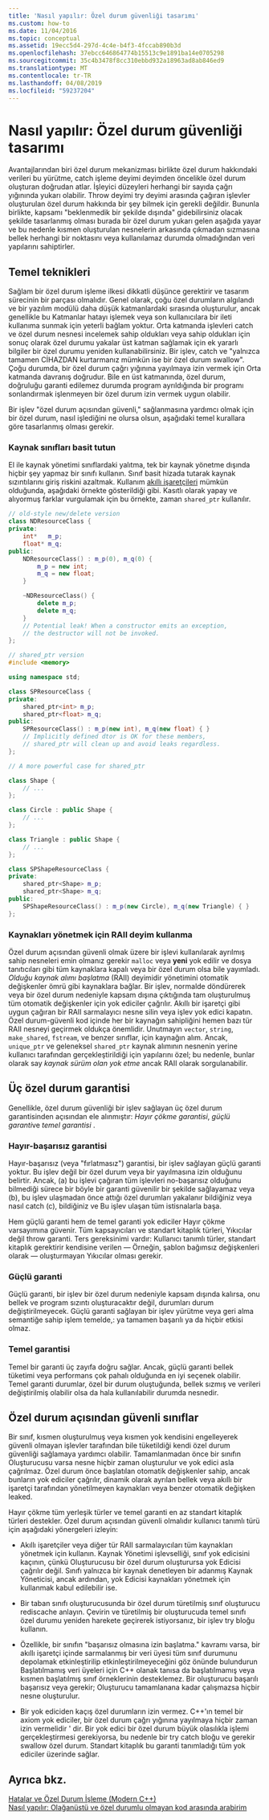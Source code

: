 ```yaml
---
title: 'Nasıl yapılır: Özel durum güvenliği tasarımı'
ms.custom: how-to
ms.date: 11/04/2016
ms.topic: conceptual
ms.assetid: 19ecc5d4-297d-4c4e-b4f3-4fccab890b3d
ms.openlocfilehash: 37ebcc646864774b15513c9e1891ba14e0705298
ms.sourcegitcommit: 35c4b3478f8cc310ebbd932a18963ad8ab846ed9
ms.translationtype: MT
ms.contentlocale: tr-TR
ms.lasthandoff: 04/08/2019
ms.locfileid: "59237204"
---
```

# <a name="how-to-design-for-exception-safety"></a>Nasıl yapılır: Özel durum güvenliği tasarımı

Avantajlarından biri özel durum mekanizması birlikte özel durum hakkındaki verileri bu yürütme, catch işleme deyimi deyimden öncelikle özel durum oluşturan doğrudan atlar. İşleyici düzeyleri herhangi bir sayıda çağrı yığınında yukarı olabilir. Throw deyimi try deyimi arasında çağıran işlevler oluşturulan özel durum hakkında bir şey bilmek için gerekli değildir.  Bununla birlikte, kapsamı "beklenmedik bir şekilde dışında" gidebilirsiniz olacak şekilde tasarlanmış olması burada bir özel durum yukarı gelen aşağıda yayar ve bu nedenle kısmen oluşturulan nesnelerin arkasında çıkmadan sızmasına bellek herhangi bir noktasını veya kullanılamaz durumda olmadığından veri yapılarını sahiptirler.

## <a name="basic-techniques"></a>Temel teknikleri

Sağlam bir özel durum işleme ilkesi dikkatli düşünce gerektirir ve tasarım sürecinin bir parçası olmalıdır. Genel olarak, çoğu özel durumların algılandı ve bir yazılım modülü daha düşük katmanlardaki sırasında oluşturulur, ancak genellikle bu Katmanlar hatayı işlemek veya son kullanıcılara bir ileti kullanıma sunmak için yeterli bağlam yoktur. Orta katmanda işlevleri catch ve özel durum nesnesi incelemek sahip oldukları veya sahip oldukları için sonuç olarak özel durumu yakalar üst katman sağlamak için ek yararlı bilgiler bir özel durumu yeniden kullanabilirsiniz. Bir işlev, catch ve "yalnızca tamamen CİHAZDAN kurtarmanız mümkün ise bir özel durum swallow". Çoğu durumda, bir özel durum çağrı yığınına yayılmaya izin vermek için Orta katmanda davranış doğrudur. Bile en üst katmanında, özel durum, doğruluğu garanti edilemez durumda program ayrıldığında bir programı sonlandırmak işlenmeyen bir özel durum izin vermek uygun olabilir.

Bir işlev "özel durum açısından güvenli," sağlanmasına yardımcı olmak için bir özel durum, nasıl işlediğini ne olursa olsun, aşağıdaki temel kurallara göre tasarlanmış olması gerekir.

### <a name="keep-resource-classes-simple"></a>Kaynak sınıfları basit tutun

El ile kaynak yönetimi sınıflardaki yalıtma, tek bir kaynak yönetme dışında hiçbir şey yapmaz bir sınıfı kullanın. Sınıf basit hizada tutarak kaynak sızıntılarını giriş riskini azaltmak. Kullanım [akıllı işaretçileri](../cpp/smart-pointers-modern-cpp.md) mümkün olduğunda, aşağıdaki örnekte gösterildiği gibi. Kasıtlı olarak yapay ve alıyormuş farklar vurgulamak için bu örnekte, zaman `shared_ptr` kullanılır.

```cpp
// old-style new/delete version
class NDResourceClass {
private:
    int*   m_p;
    float* m_q;
public:
    NDResourceClass() : m_p(0), m_q(0) {
        m_p = new int;
        m_q = new float;
    }

    ~NDResourceClass() {
        delete m_p;
        delete m_q;
    }
    // Potential leak! When a constructor emits an exception,
    // the destructor will not be invoked.
};

// shared_ptr version
#include <memory>

using namespace std;

class SPResourceClass {
private:
    shared_ptr<int> m_p;
    shared_ptr<float> m_q;
public:
    SPResourceClass() : m_p(new int), m_q(new float) { }
    // Implicitly defined dtor is OK for these members,
    // shared_ptr will clean up and avoid leaks regardless.
};

// A more powerful case for shared_ptr

class Shape {
    // ...
};

class Circle : public Shape {
    // ...
};

class Triangle : public Shape {
    // ...
};

class SPShapeResourceClass {
private:
    shared_ptr<Shape> m_p;
    shared_ptr<Shape> m_q;
public:
    SPShapeResourceClass() : m_p(new Circle), m_q(new Triangle) { }
};
```

### <a name="use-the-raii-idiom-to-manage-resources"></a>Kaynakları yönetmek için RAII deyim kullanma

Özel durum açısından güvenli olmak üzere bir işlevi kullanılarak ayrılmış sahip nesneleri emin olmanız gerekir `malloc` veya **yeni** yok edilir ve dosya tanıtıcıları gibi tüm kaynaklara kapalı veya bir özel durum olsa bile yayımladı. *Olduğu kaynak alımı başlatma* (RAII) deyimidir yönetimini otomatik değişkenler ömrü gibi kaynaklara bağlar. Bir işlev, normalde döndürerek veya bir özel durum nedeniyle kapsam dışına çıktığında tam oluşturulmuş tüm otomatik değişkenler için yok ediciler çağrılır. Akıllı bir işaretçi gibi uygun çağıran bir RAII sarmalayıcı nesne silin veya işlev yok edici kapatın. Özel durum-güvenli kod içinde her bir kaynağın sahipliğini hemen bazı tür RAII nesneyi geçirmek oldukça önemlidir. Unutmayın `vector`, `string`, `make_shared`, `fstream`, ve benzer sınıflar, için kaynağın alım.  Ancak, `unique_ptr` ve geleneksel `shared_ptr` kaynak alımının nesnenin yerine kullanıcı tarafından gerçekleştirildiği için yapılarını özel; bu nedenle, bunlar olarak say *kaynak sürüm olan yok etme* ancak RAII olarak sorgulanabilir.

## <a name="the-three-exception-guarantees"></a>Üç özel durum garantisi

Genellikle, özel durum güvenliği bir işlev sağlayan üç özel durum garantisinden açısından ele alınmıştır: *Hayır çökme garantisi*, *güçlü garanti*ve *temel garantisi* .

### <a name="no-fail-guarantee"></a>Hayır-başarısız garantisi

Hayır-başarısız (veya "fırlatmasız") garantisi, bir işlev sağlayan güçlü garanti yoktur. Bu işlev değil bir özel durum veya bir yayılmasına izin olduğunu belirtir. Ancak, (a) bu işlevi çağıran tüm işlevleri no-başarısız olduğunu bilmediği sürece bir böyle bir garanti güvenilir bir şekilde sağlayamaz veya (b), bu işlev ulaşmadan önce attığı özel durumları yakalanır bildiğiniz veya nasıl catch (c), bildiğiniz ve Bu işlev ulaşan tüm istisnalarla başa.

Hem güçlü garanti hem de temel garanti yok ediciler Hayır çökme varsayımına güvenir. Tüm kapsayıcıları ve standart kitaplık türleri, Yıkıcılar değil throw garanti. Ters gereksinimi vardır: Kullanıcı tanımlı türler, standart kitaplık gerektirir kendisine verilen — Örneğin, şablon bağımsız değişkenleri olarak — oluşturmayan Yıkıcılar olması gerekir.

### <a name="strong-guarantee"></a>Güçlü garanti

Güçlü garanti, bir işlev bir özel durum nedeniyle kapsam dışında kalırsa, onu bellek ve program sızıntı oluşturacaktır değil, durumları durum değiştirilmeyecek. Güçlü garanti sağlayan bir işlev yürütme veya geri alma semantiğe sahip işlem temelde,: ya tamamen başarılı ya da hiçbir etkisi olmaz.

### <a name="basic-guarantee"></a>Temel garantisi

Temel bir garanti üç zayıfa doğru sağlar. Ancak, güçlü garanti bellek tüketimi veya performans çok pahalı olduğunda en iyi seçenek olabilir. Temel garanti durumlar, özel bir durum oluştuğunda, bellek sızmış ve verileri değiştirilmiş olabilir olsa da hala kullanılabilir durumda nesnedir.

## <a name="exception-safe-classes"></a>Özel durum açısından güvenli sınıflar

Bir sınıf, kısmen oluşturulmuş veya kısmen yok kendisini engelleyerek güvenli olmayan işlevler tarafından bile tüketildiği kendi özel durum güvenliği sağlamaya yardımcı olabilir. Tamamlanmadan önce bir sınıfın Oluşturucusu varsa nesne hiçbir zaman oluşturulur ve yok edici asla çağrılmaz. Özel durum önce başlatılan otomatik değişkenler sahip, ancak bunların yok ediciler çağrılır, dinamik olarak ayrılan bellek veya akıllı bir işaretçi tarafından yönetilmeyen kaynakları veya benzer otomatik değişken leaked.

Hayır çökme tüm yerleşik türler ve temel garanti en az standart kitaplık türleri destekler. Özel durum açısından güvenli olmalıdır kullanıcı tanımlı türü için aşağıdaki yönergeleri izleyin:

- Akıllı işaretçiler veya diğer tür RAII sarmalayıcıları tüm kaynakları yönetmek için kullanın. Kaynak Yönetimi işlevselliği, sınıf yok edicisini kaçının, çünkü Oluşturucusu bir özel durum oluşturursa yok Edicisi çağrılır değil. Sınıfı yalnızca bir kaynak denetleyen bir adanmış Kaynak Yöneticisi, ancak ardından, yok Edicisi kaynakları yönetmek için kullanmak kabul edilebilir ise.

- Bir taban sınıfı oluşturucusunda bir özel durum türetilmiş sınıf oluşturucu rediscache anlayın. Çevirin ve türetilmiş bir oluşturucuda temel sınıfı özel durumu yeniden harekete geçirerek istiyorsanız, bir işlev try bloğu kullanın.

- Özellikle, bir sınıfın "başarısız olmasına izin başlatma." kavramı varsa, bir akıllı işaretçi içinde sarmalanmış bir veri üyesi tüm sınıf durumunu depolamak etkinleştirilip etkinleştirilmeyeceğini göz önünde bulundurun Başlatılmamış veri üyeleri için C++ olanak tanısa da başlatılmamış veya kısmen başlatılmış sınıf örneklerinin desteklemez. Bir oluşturucu başarılı başarısız veya gerekir; Oluşturucu tamamlanana kadar çalışmazsa hiçbir nesne oluşturulur.

- Bir yok ediciden kaçış özel durumların izin vermez. C++'ın temel bir axiom yok ediciler, bir özel durum çağrı yığınına yayılmaya hiçbir zaman izin vermelidir ' dir. Bir yok edici bir özel durum büyük olasılıkla işlemi gerçekleştirmesi gerekiyorsa, bu nedenle bir try catch bloğu ve gerekir swallow özel durum. Standart kitaplık bu garanti tanımladığı tüm yok ediciler üzerinde sağlar.

## <a name="see-also"></a>Ayrıca bkz.

[Hatalar ve Özel Durum İşleme (Modern C++)](../cpp/errors-and-exception-handling-modern-cpp.md)<br/>
[Nasıl yapılır: Olağanüstü ve özel durumlu olmayan kod arasında arabirim](../cpp/how-to-interface-between-exceptional-and-non-exceptional-code.md)
